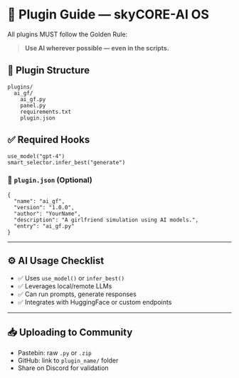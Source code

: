 # **🧩 Plugin Guide — skyCORE-AI OS**

All plugins MUST follow the Golden Rule:

> **Use AI wherever possible — even in the scripts.**

## **🔌 Plugin Structure**

```
plugins/
  ai_gf/
    ai_gf.py
    panel.py
    requirements.txt
    plugin.json
```

## **✅ Required Hooks**

```
use_model("gpt-4")
smart_selector.infer_best("generate")
```

### **🧠 `plugin.json` (Optional)**

```
{
  "name": "ai_gf",
  "version": "1.0.0",
  "author": "YourName",
  "description": "A girlfriend simulation using AI models.",
  "entry": "ai_gf.py"
}
```

---

## **⚙️ AI Usage Checklist**

- ✅ Uses `use_model()` or `infer_best()`  
- ✅ Leverages local/remote LLMs  
- ✅ Can run prompts, generate responses  
- ✅ Integrates with HuggingFace or custom endpoints

---

## **📥 Uploading to Community**

- Pastebin: raw `.py` or `.zip`  
- GitHub: link to `plugin_name/` folder  
- Share on Discord for validation